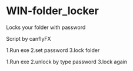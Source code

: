 # WIN-folder_locker
Locks your folder with password 

Script by canflyFX

1.Run exe
2.set password
3.lock folder

1.Run exe
2.unlock by type password
3.lock again
